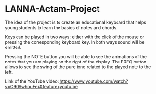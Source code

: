 # LANNA-Actam-Project
The idea of the project is to create an educational keyboard that helps young students to learn the basics of notes and chords.

Keys can be played in two ways: either with the click of the mouse or pressing the corresponding keyboard key. In both ways sound will be emitted.

Pressing the NOTE button you will be able to see the animations of the notes that you are playing on the right of the display. 
The FREQ button allows to see the swing of the pure tone related to the played note to the left.

Link of the YouTube video: https://www.youtube.com/watch?v=O90AwhouFe4&feature=youtu.be
